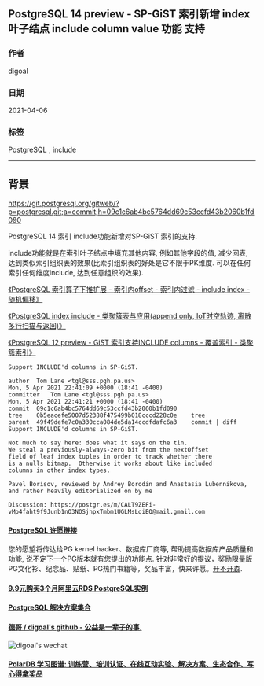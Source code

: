 ## PostgreSQL 14 preview - SP-GiST 索引新增 index 叶子结点 include column value 功能 支持  
        
### 作者        
digoal        
        
### 日期        
2021-04-06         
        
### 标签        
PostgreSQL , include    
        
----        
        
## 背景      
https://git.postgresql.org/gitweb/?p=postgresql.git;a=commit;h=09c1c6ab4bc5764dd69c53ccfd43b2060b1fd090

PostgreSQL 14  索引 include功能新增对SP-GiST 索引的支持.

include功能就是在索引叶子结点中填充其他内容, 例如其他字段的值, 减少回表, 达到类似索引组织表的效果(比索引组织表的好处是它不限于PK维度. 可以在任何索引任何维度include, 达到任意组织的效果).  


[《PostgreSQL 索引算子下推扩展 - 索引内offset - 索引内过滤 - include index - 随机偏移》](../202004/20200429_01.md)  

[《PostgreSQL index include - 类聚簇表与应用(append only, IoT时空轨迹, 离散多行扫描与返回)》](../201905/20190503_03.md)  

[《PostgreSQL 12 preview - GiST 索引支持INCLUDE columns - 覆盖索引 - 类聚簇索引》](../201903/20190331_08.md)  

```
Support INCLUDE'd columns in SP-GiST.

author	Tom Lane <tgl@sss.pgh.pa.us>	
Mon, 5 Apr 2021 22:41:09 +0000 (18:41 -0400)
committer	Tom Lane <tgl@sss.pgh.pa.us>	
Mon, 5 Apr 2021 22:41:21 +0000 (18:41 -0400)
commit	09c1c6ab4bc5764dd69c53ccfd43b2060b1fd090
tree	0b5eacefe5007d52388f475499b018cccd228c0e	tree
parent	49f49defe7c0a330cca084de5da14ccdfdafc6a3	commit | diff
Support INCLUDE'd columns in SP-GiST.

Not much to say here: does what it says on the tin.
We steal a previously-always-zero bit from the nextOffset
field of leaf index tuples in order to track whether there
is a nulls bitmap.  Otherwise it works about like included
columns in other index types.

Pavel Borisov, reviewed by Andrey Borodin and Anastasia Lubennikova,
and rather heavily editorialized on by me

Discussion: https://postgr.es/m/CALT9ZEFi-vMp4faht9f9Junb1nO3NOSjhpxTmbm1UGLMsLqiEQ@mail.gmail.com
```
  
  
#### [PostgreSQL 许愿链接](https://github.com/digoal/blog/issues/76 "269ac3d1c492e938c0191101c7238216")
您的愿望将传达给PG kernel hacker、数据库厂商等, 帮助提高数据库产品质量和功能, 说不定下一个PG版本就有您提出的功能点. 针对非常好的提议，奖励限量版PG文化衫、纪念品、贴纸、PG热门书籍等，奖品丰富，快来许愿。[开不开森](https://github.com/digoal/blog/issues/76 "269ac3d1c492e938c0191101c7238216").  
  
  
#### [9.9元购买3个月阿里云RDS PostgreSQL实例](https://www.aliyun.com/database/postgresqlactivity "57258f76c37864c6e6d23383d05714ea")
  
  
#### [PostgreSQL 解决方案集合](https://yq.aliyun.com/topic/118 "40cff096e9ed7122c512b35d8561d9c8")
  
  
#### [德哥 / digoal's github - 公益是一辈子的事.](https://github.com/digoal/blog/blob/master/README.md "22709685feb7cab07d30f30387f0a9ae")
  
  
![digoal's wechat](../pic/digoal_weixin.jpg "f7ad92eeba24523fd47a6e1a0e691b59")
  
  
#### [PolarDB 学习图谱: 训练营、培训认证、在线互动实验、解决方案、生态合作、写心得拿奖品](https://www.aliyun.com/database/openpolardb/activity "8642f60e04ed0c814bf9cb9677976bd4")
  
